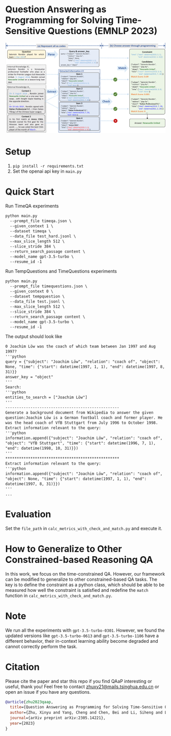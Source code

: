 # Question Answering as Programming for Solving Time-Sensitive Questions (EMNLP 2023)

<img src="./images/main_figure.png" alt="Image  Title" style="zoom: 100%;" />

# Setup
1. `pip install -r requirements.txt`
2. Set the openai api key in `main.py`

# Quick Start
Run TimeQA experiments
```
python main.py 
  --prompt_file timeqa.json \
  --given_context 1 \
  --dataset timeqa \
  --data_file test_hard.jsonl \
  --max_slice_length 512 \
  --slice_stride 384 \
  --return_search_passage content \
  --model_name gpt-3.5-turbo \
  --resume_id -1 
```

Run TempQuestions and TimeQuestions experiments
```
python main.py 
  --prompt_file timequestions.json \
  --given_context 0 \
  --dataset tempquestion \
  --data_file test.jsonl \
  --max_slice_length 512 \
  --slice_stride 384 \
  --return_search_passage content \
  --model_name gpt-3.5-turbo \
  --resume_id -1 
```

The output should look like
```
0 Joachim Löw was the coach of which team between Jan 1997 and Aug 1997?
'''python
query = {"subject": "Joachim Löw", "relation": "coach of", "object": None, "time": {"start": datetime(1997, 1, 1), "end": datetime(1997, 8, 31)}}
answer_key = "object"
'''
Search:
'''python
entities_to_search = ["Joachim Löw"]
'''
--------------------------------------------------
Generate a background document from Wikipedia to answer the given question:Joachim Löw is a German football coach and former player. He was the head coach of VfB Stuttgart from July 1996 to October 1998.
Extract information relevant to the query:
'''python
information.append({"subject": "Joachim Löw", "relation": "coach of", "object": "VfB Stuttgart", "time": {"start": datetime(1996, 7, 1), "end": datetime(1998, 10, 31)}})
'''
**************************************************
Extract information relevant to the query:
'''python
information.append({"subject": "Joachim Löw", "relation": "coach of", "object": None, "time": {"start": datetime(1997, 1, 1), "end": datetime(1997, 8, 31)}})
'''
...
```

# Evaluation
Set the `file_path` in `calc_metrics_with_check_and_match.py` and execute it.

# How to Generalize to Other Constrained-based Reasoning QA
In this work, we focus on the time-constrained QA. However, our framework can be modified to generalize to other constrained-based QA tasks. The key is to define the constraint as a python class, which should be able to be measured how well the constraint is satisfied and redefine the `match` function in `calc_metrics_with_check_and_match.py`.

# Note
We run all the experiments with `gpt-3.5-turbo-0301`. However, we found the updated versions like `gpt-3.5-turbo-0613` and `gpt-3.5-turbo-1106` have a different behavior, their in-context learning ability become degraded and cannot correctly perform the task.

# Citation
Please cite the paper and star this repo if you find QAaP interesting or useful, thank you! Feel free to contact zhuxy21@mails.tsinghua.edu.cn or open an issue if you have any questions.
```bibtex
@article{zhu2023qaap,
  title={Question Answering as Programming for Solving Time-Sensitive Questions},
  author={Zhu, Xinyu and Yang, Cheng and Chen, Bei and Li, Siheng and Lou, Jian-Guang and Yang, Yujiu},
  journal={arXiv preprint arXiv:2305.14221},
  year={2023}
}
```
